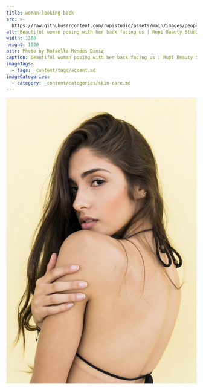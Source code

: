 ```yaml
---
title: woman-looking-back
src: >-
  https://raw.githubusercontent.com/rupistudio/assets/main/images/people/woman-looking-back.webp
alt: Beautiful woman posing with her back facing us | Rupi Beauty Studio
width: 1280
height: 1920
attr: Photo by Rafaella Mendes Diniz
caption: Beautiful woman posing with her back facing us | Rupi Beauty Studio
imageTags:
  - tags: _content/tags/accent.md
imageCategories:
  - category: _content/categories/skin-care.md
---
```


![Beautiful woman posing with her back facing us | Rupi Beauty Studio](https://raw.githubusercontent.com/rupistudio/assets/main/images/people/woman-looking-back.webp "Beautiful woman posing with her back facing us | Rupi Beauty Studio")
